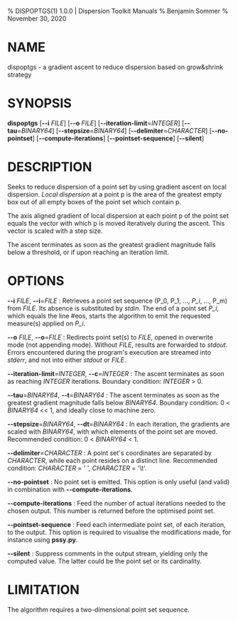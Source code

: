 % DISPOPTGS(1) 1.0.0 | Dispersion Toolkit Manuals
% Benjamin Sommer
% November 30, 2020

# NAME

dispoptgs - a gradient ascent to reduce dispersion based on grow&shrink strategy

# SYNOPSIS

**dispoptgs** [**\--i** *FILE*] [**\--o** *FILE*] [**\--iteration-limit**=*INTEGER*] [**\--tau**=*BINARY64*] [**\--stepsize**=*BINARY64*] [**\--delimiter**=*CHARACTER*] [**\--no-pointset**] [**\--compute-iterations**] [**\--pointset-sequence**] [**\--silent**]

# DESCRIPTION

Seeks to reduce dispersion of a point set by using gradient ascent on local dispersion. *Local dispersion* at a point p is the area of the greatest empty box out of all empty boxes of the point set which contain p.

The axis aligned gradient of local dispersion at each point p of the point set equals the vector with which p is moved iteratively during the ascent. This vector is scaled with a step size.

The ascent terminates as soon as the greatest gradient magnitude falls below a threshold, or if upon reaching an iteration limit.

# OPTIONS

**\--i** *FILE*, **\--i**=*FILE*
:   Retrieves a point set sequence (P_0, P_1, ..., *P_i*, ..., P_m) from *FILE*. Its absence is substituted by *stdin*. The end of a point set *P_i*, which equals the line #eos, starts the algorithm to emit the requested measure(s) applied on *P_i*.

**\--o** *FILE*, **\--o**=*FILE*
:   Redirects point set(s) to *FILE*, opened in overwrite mode (not appending mode). Without *FILE*, results are forwarded to *stdout*. Errors encountered during the program's execution are streamed into *stderr*, and not into either *stdout* or *FILE*.

**\--iteration-limit**=*INTEGER*, **\--c**=*INTEGER*
:   The ascent terminates as soon as reaching *INTEGER* iterations. Boundary condition: *INTEGER* > 0.

**\--tau**=*BINARY64*, **\--t**=*BINARY64*
:   The ascent terminates as soon as the greatest gradient magnitude falls below *BINARY64*. Boundary condition: 0 < *BINARY64* << 1, and ideally close to machine zero.

**\--stepsize**=*BINARY64*, **\--dt**=*BINARY64*
:   In each iteration, the gradients are scaled with *BINARY64*, with which elements of the point set are moved. Recommended condition: 0 < *BINARY64* < 1.

**\--delimiter**=*CHARACTER*
:   A point set's coordinates are separated by *CHARACTER*, while each point resides on a distinct line. Recommended condition: *CHARACTER* = \' \', *CHARACTER* = \'\\t\'.

**\--no-pointset**
:   No point set is emitted. This option is only useful (and valid) in combination with **\--compute-iterations**.

**\--compute-iterations**
:   Feed the number of actual iterations needed to the chosen output. This number is returned before the optimised point set.

**\--pointset-sequence**
:   Feed each intermediate point set, of each iteration, to the output. This option is required to visualise the modifications made, for instance using **pssy.py**.
   
**\--silent**
:   Suppress comments in the output stream, yielding only the computed value. The latter could be the point set or its cardinality.

# LIMITATION

The algorithm requires a two-dimensional point set sequence.